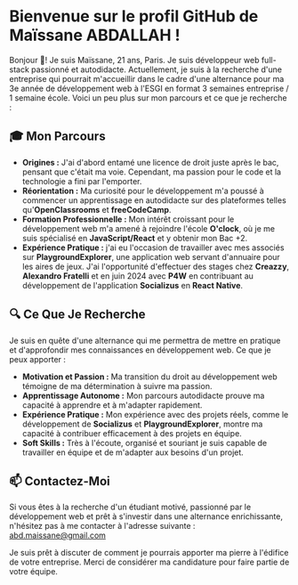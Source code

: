 # Bienvenue sur le profil GitHub de Maïssane ABDALLAH !

Bonjour 👋! Je suis Maïssane, 21 ans, Paris. Je suis développeur web full-stack passionné et autodidacte. Actuellement, je suis à la recherche d'une entreprise qui pourrait m'accueillir dans le cadre d'une alternance pour ma 3e année de développement web à l'ESGI en format 3 semaines entreprise / 1 semaine école. Voici un peu plus sur mon parcours et ce que je recherche :

## 🎓 Mon Parcours

- **Origines :** J'ai d'abord entamé une licence de droit juste après le bac, pensant que c'était ma voie. Cependant, ma passion pour le code et la technologie a fini par l'emporter.
- **Réorientation :** Ma curiosité pour le développement m'a poussé à commencer un apprentissage en autodidacte sur des plateformes telles qu'**OpenClassrooms** et **freeCodeCamp**.
- **Formation Professionnelle :** Mon intérêt croissant pour le développement web m'a amené à rejoindre l'école **O'clock**, où je me suis spécialisé en **JavaScript/React** et y obtenir mon Bac +2.
- **Expérience Pratique :**   j'ai eu l'occasion de travailler avec mes associés sur **PlaygroundExplorer**, une application web servant d'annuaire pour les aires de jeux. J'ai l'opportunité d'effectuer des stages chez **Creazzy**, **Alexandro Fratelli** et en juin 2024 avec **P4W** en contribuant au développement de l'application **Socializus** en **React Native**.

## 🔍 Ce Que Je Recherche

Je suis en quête d'une alternance qui me permettra de mettre en pratique et d'approfondir mes connaissances en développement web. Ce que je peux apporter :

- **Motivation et Passion :** Ma transition du droit au développement web témoigne de ma détermination à suivre ma passion.
- **Apprentissage Autonome :** Mon parcours autodidacte prouve ma capacité à apprendre et à m'adapter rapidement.
- **Expérience Pratique :** Mon expérience avec des projets réels, comme le développement de **Socializus** et **PlaygroundExplorer**, montre ma capacité à contribuer efficacement à des projets en équipe.
- **Soft Skills :** Très à l'écoute, organisé et souriant je suis capable de travailler en équipe et de m'adapter aux besoins d'un projet.

## 📫 Contactez-Moi

Si vous êtes à la recherche d'un étudiant motivé, passionné par le développement web et prêt à s'investir dans une alternance enrichissante, n'hésitez pas à me contacter à l'adresse suivante : abd.maissane@gmail.com

Je suis prêt à discuter de comment je pourrais apporter ma pierre à l'édifice de votre entreprise. Merci de considérer ma candidature pour faire partie de votre équipe.


